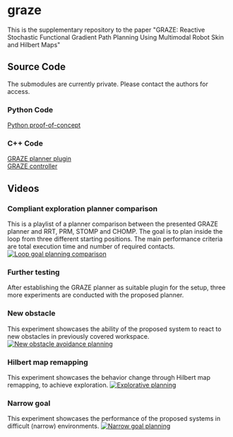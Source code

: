 # graze
This is the supplementary repository to the paper "GRAZE: Reactive Stochastic Functional Gradient Path Planning Using Multimodal Robot Skin and Hilbert Maps"

## Source Code
The submodules are currently private. Please contact the authors for access.
### Python Code
[Python proof-of-concept](https://github.com/cuhde/occupy)
### C++ Code
[GRAZE planner plugin](https://github.com/cuhde/graze_plugin)  
[GRAZE controller](https://github.com/cuhde/graze_controller)
## Videos

### Compliant exploration planner comparison
This is a playlist of a planner comparison between the presented GRAZE planner and RRT, PRM, STOMP and CHOMP. The goal is to plan inside the loop from three different starting positions. The main performance criteria are total execution time and number of required contacts.
[![Loop goal planning comparison](https://img.youtube.com/vi/YQoM_yYdHWY/0.jpg)](https://www.youtube.com/watch?v=YQoM_yYdHWY&list=PLFfiC0AL7M4wdfjNei8DvQpZzAR8HsBQv)

### Further testing
After establishing the GRAZE planner as suitable plugin for the setup, three more experiments are conducted with the proposed planner.
### New obstacle
This experiment showcases the ability of the proposed system to react to new obstacles in previously covered workspace.
[![New obstacle avoidance planning](https://img.youtube.com/vi/2-DXcPCJ9ZE/0.jpg)](https://www.youtube.com/watch?v=2-DXcPCJ9ZE)

### Hilbert map remapping
This experiment showcases the behavior change through Hilbert map remapping, to achieve exploration.
[![Explorative planning](https://img.youtube.com/vi/Gq7MypOmJ-4/0.jpg)](https://www.youtube.com/watch?v=Gq7MypOmJ-4)

### Narrow goal
This experiment showcases the performance of the proposed systems in difficult (narrow) environments.
[![Narrow goal planning](https://img.youtube.com/vi/h7d_gMeDMLo/0.jpg)](https://www.youtube.com/watch?v=h7d_gMeDMLo)
